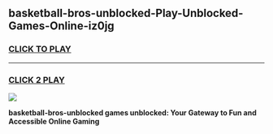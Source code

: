 
## basketball-bros-unblocked-Play-Unblocked-Games-Online-iz0jg
<h3>
<a href="https://premium76.site?title=basketball-bros-unblocked&ref=25A">CLICK TO PLAY</a></h3>
<hr>

<h3>
<a href="https://premium76.site?title=basketball-bros-unblocked&ref=25A">CLICK 2 PLAY</a>
  
</h3>

<a href="https://premium76.site?title=basketball-bros-unblocked&ref=25A"><img src="https://clearcache.store/games.png"></a>


**basketball-bros-unblocked games unblocked: Your Gateway to Fun and Accessible Online Gaming**
